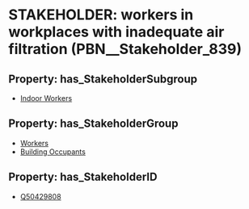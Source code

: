 # STAKEHOLDER: __workers in workplaces with inadequate air filtration__ (PBN__Stakeholder_839)

## Property: has_StakeholderSubgroup

* [Indoor Workers](PBN__StakeholderSubgroup_24)

## Property: has_StakeholderGroup

* [Workers](PBN__StakeholderGroup_2)
* [Building Occupants](PBN__StakeholderGroup_11)

## Property: has_StakeholderID

* [Q50429808](Q50429808)

